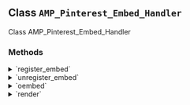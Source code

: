 ## Class `AMP_Pinterest_Embed_Handler`

Class AMP_Pinterest_Embed_Handler

### Methods
<details>
<summary>`register_embed`</summary>

```php
public register_embed()
```

Registers embed.


</details>
<details>
<summary>`unregister_embed`</summary>

```php
public unregister_embed()
```

Unregisters embed.


</details>
<details>
<summary>`oembed`</summary>

```php
public oembed( $matches, $attr, $url )
```

WordPress OEmbed rendering callback.


</details>
<details>
<summary>`render`</summary>

```php
public render( $args )
```

Gets the rendered embed markup.


</details>
